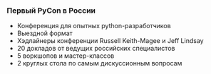 ### Первый PyCon в России

* Конференция для опытных python-разработчиков
* Выездной формат
* Хэдлайнеры конференции  Russell Keith-Magee и Jeff Lindsay
* 20 докладов от ведущих российских специалистов
* 5 воркшопов и мастер-классов
* 2 круглых стола по самым дискуссионным вопросам
